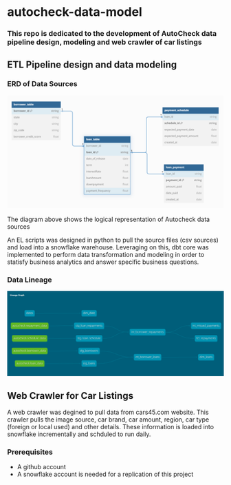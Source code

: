 # autocheck-data-model

### This repo is dedicated to the development of AutoCheck data pipeline design, modeling and web crawler of car listings

## ETL Pipeline design and data modeling

### **ERD of Data Sources**

![alt text](docs/ERD.png)

The diagram above shows the logical representation of Autocheck data sources

An EL scripts was designed in python to pull the source files (csv sources) and load into a snowflake warehouse. Leveraging on this, dbt core was implemented to perform data transformation and modeling in order to statisfy business analytics and answer specific business questions.


### **Data Lineage**

![alt text](docs/data-lineage.png)



## Web Crawler for Car Listings

A web crawler was degined to pull data from cars45.com website. This crawler pulls the image source, car brand, car amount, region, car type (foreign or local used) and other details. These information is loaded into snowflake incrementally and schduled to run daily.

### Prerequisites

- A github account
- A snowflake account is needed for a replication of this project